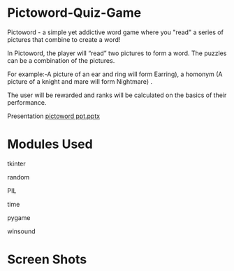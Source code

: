 # Pictoword-Quiz-Game

Pictoword - a simple yet addictive word game where you "read" a series of pictures that combine to create a word!  ​

In Pictoword, the player will “read” two pictures to form a word. The puzzles can be a combination of the pictures. ​

For example:-A picture of an ear and ring will form Earring), a homonym (A picture of a knight and mare will form Nightmare) .​

The user will be rewarded and ranks will be calculated on the basics of their performance.

Presentation 
[pictoword ppt.pptx](https://github.com/ishita-0023/Pictoword-Quiz-Game/files/9532784/pictoword.ppt.pptx)


# Modules Used

tkinter 

random 

PIL  

time 

pygame  

winsound 

# Screen Shots


